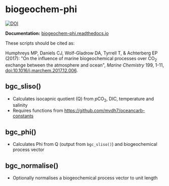 # biogeochem-phi

[![DOI](https://zenodo.org/badge/95231697.svg)](https://zenodo.org/badge/latestdoi/95231697)

**Documentation:** [biogeochem-phi.readthedocs.io](https://biogeochem-phi.readthedocs.io/en/latest/)

These scripts should be cited as:

Humphreys MP, Daniels CJ, Wolf-Gladrow DA, Tyrrell T, & Achterberg EP (2017): "On the influence of marine biogeochemical processes over CO<sub>2</sub> exchange between the atmosphere and ocean", *Marine Chemistry* 199, 1-11, <a href="https://doi.org/10.1016/j.marchem.2017.12.006">doi:10.1016/j.marchem.2017.12.006</a>.

## bgc_sliso()
  * Calculates isocapnic quotient (Q) from *p*CO<sub>2</sub>, DIC, temperature and salinity
  * Requires functions from https://github.com/mvdh7/oceancarb-constants

## bgc_phi()
  * Calculates Phi from Q (output from `bgc_sliso()`) and biogeochemical process vector

## bgc_normalise()
  * Optionally normalises a biogeochemical process vector to unit length
